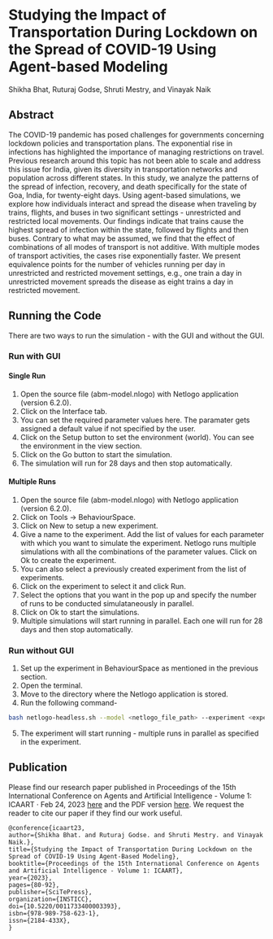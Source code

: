 # Studying the Impact of Transportation During Lockdown on the Spread of COVID-19 Using Agent-based Modeling
Shikha Bhat, Ruturaj Godse, Shruti Mestry, and Vinayak Naik

## Abstract
The COVID-19 pandemic has posed challenges for governments concerning lockdown policies and transportation plans. The exponential rise in infections has highlighted the importance of managing restrictions on travel. Previous research around this topic has not been able to scale and address this issue for India, given its diversity in transportation networks and population across different states. In this study, we analyze the patterns of the spread of infection, recovery, and death specifically for the state of Goa, India, for twenty-eight days. Using agent-based simulations, we explore how individuals interact and spread the disease when traveling by trains, flights, and buses in two significant settings - unrestricted and restricted local movements. Our findings indicate that trains cause the highest spread of infection within the state, followed by flights and then buses. Contrary to what may be assumed, we find that the effect of combinations of all modes of transport is not additive. With multiple modes of transport activities, the cases rise exponentially faster. We present equivalence points for the number of vehicles running per day in unrestricted and restricted movement settings, e.g., one train a day in unrestricted movement spreads the disease as eight trains a day in restricted movement.


## Running the Code
There are two ways to run the simulation - with the GUI and without the GUI.
### Run with GUI
#### Single Run
1. Open the source file (abm-model.nlogo) with Netlogo application (version 6.2.0).
2. Click on the Interface tab.
3. You can set the required parameter values here. The paramater gets assigned a default value if not specified by the user.
4. Click on the Setup button to set the environment (world). You can see the environment in the view section.
5. Click on the Go button to start the simulation. 
6. The simulation will run for 28 days and then stop automatically.

#### Multiple Runs
1. Open the source file (abm-model.nlogo) with Netlogo application (version 6.2.0).
2. Click on Tools -> BehaviourSpace.
3. Click on New to setup a new experiment.
4. Give a name to the experiment. Add the list of values for each parameter with which you want to simulate the experiment. Netlogo runs multiple simulations with all the combinations of the parameter values. Click on Ok to create the experiment.
5. You can also select a previously created experiment from the list of experiments.
6. Click on the experiment to select it and click Run.
7. Select the options that you want in the pop up and specify the number of runs to be conducted simulataneously in parallel.
8. Click on Ok to start the simulations.
9. Multiple simulations will start running in parallel. Each one will run for 28 days and then stop automatically.


### Run without GUI
1. Set up the experiment in BehaviourSpace as mentioned in the previous section.
2. Open the terminal.
3. Move to the directory where the Netlogo application is stored.
4. Run the following command-
```sh
bash netlogo-headless.sh --model <netlogo_file_path> --experiment <experiment_name>
```
5. The experiment will start running - multiple runs in parallel as specified in the experiment.


## Publication

Please find our research paper published in Proceedings of the 15th International Conference on Agents and Artificial Intelligence - Volume 1: ICAART · Feb 24, 2023 [here](https://www.scitepress.org/PublicationsDetail.aspx?ID=Ermi1uq5VHY=&t=1) and the PDF version [here](https://github.com/Networked-Systems-Lab/Simulating-COVID-19-Using-ABM/blob/main/ICAART_2023_194_CR%20(2).pdf). We request the reader to cite our paper if they find our work useful.

```
@conference{icaart23,
author={Shikha Bhat. and Ruturaj Godse. and Shruti Mestry. and Vinayak Naik.},
title={Studying the Impact of Transportation During Lockdown on the Spread of COVID-19 Using Agent-Based Modeling},
booktitle={Proceedings of the 15th International Conference on Agents and Artificial Intelligence - Volume 1: ICAART},
year={2023},
pages={80-92},
publisher={SciTePress},
organization={INSTICC},
doi={10.5220/0011733400003393},
isbn={978-989-758-623-1},
issn={2184-433X},
}
```
